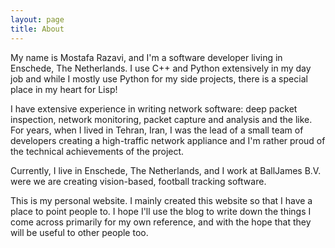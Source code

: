 ```yaml
---
layout: page
title: About
---
```


My name is Mostafa Razavi, and I'm a software developer living in
Enschede, The Netherlands. I use C++ and Python extensively in my day
job and while I mostly use Python for my side projects, there is a
special place in my heart for Lisp!

I have extensive experience in writing network software: deep packet
inspection, network monitoring, packet capture and analysis and the
like. For years, when I lived in Tehran, Iran, I was the lead of a
small team of developers creating a high-traffic network appliance and
I'm rather proud of the technical achievements of the project.

Currently, I live in Enschede, The Netherlands, and I work at
BallJames B.V. were we are creating vision-based, football tracking
software.

This is my personal website. I mainly created this website so that I
have a place to point people to. I hope I'll use the blog to write
down the things I come across primarily for my own reference, and with
the hope that they will be useful to other people too.
